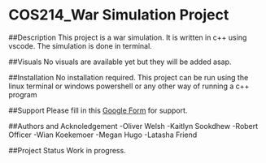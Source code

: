 # COS214_War Simulation Project
##Description
This project is a war simulation. It is written in c++ using vscode. The simulation is done in terminal.

##Visuals
No visuals are available yet but they will be added asap.

##Installation
No installation required. This project can be run using the linux terminal or windows powershell or any other way of running a c++ program

##Support
Please fill in this [Google Form](https://docs.google.com/forms/d/e/1FAIpQLSe8KpQORQ7IMn0JSGOGiOhxqVqspK6_7Gf1upok5Hfz20iFaQ/viewform?usp=sf_link) for support. 

##Authors and Acknoledgement
-Oliver Welsh
-Kaitlyn Sookdhew
-Robert Officer
-Wian Koekemoer
-Megan Hugo
-Latasha Friend

##Project Status
Work in progress.
